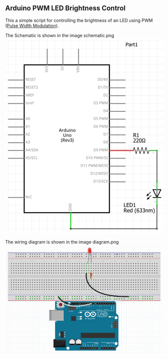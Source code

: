 ## Arduino PWM LED Brightness Control

This a simple script for controlling the brightness of an LED using PWM ([Pulse Width Modulation](https://www.arduino.cc/en/Tutorial/PWM)).

The Schematic is shown in the image schematic.png
![Schematic](schematic/schematic.png)

The wiring diagram is shown in the image diagram.png
![Diagram](diagram/diagram.png)
